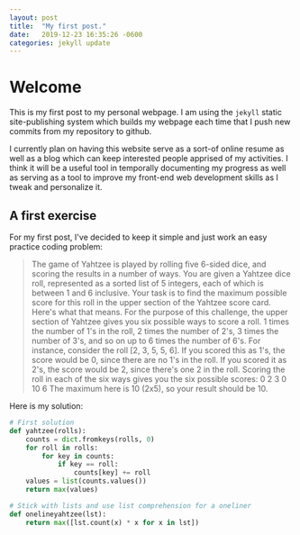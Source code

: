 ```yaml
---
layout: post
title:  "My first post."
date:   2019-12-23 16:35:26 -0600
categories: jekyll update
---
```

# Welcome

This is my first post to my personal webpage. I am using the `jekyll` static site-publishing system which builds my webpage each time that I push new commits from my repository to github.

I currently plan on having this website serve as a sort-of online resume as well as a blog which can keep interested people apprised of my activities. I think it will be a useful tool in temporally documenting my progress as well as serving as a tool to improve my front-end web development skills as I tweak and personalize it.


A first exercise
---
For my first post, I've decided to keep it simple and just work an easy practice coding problem:

>The game of Yahtzee is played by rolling five 6-sided dice, and scoring the results in a number of ways. You are given a Yahtzee dice roll, represented as a sorted list of 5 integers, each of which is between 1 and 6 inclusive. Your task is to find the maximum possible score for this roll in the upper section of the Yahtzee score card. Here's what that means. For the purpose of this challenge, the upper section of Yahtzee gives you six possible ways to score a roll. 1 times the number of 1's in the roll, 2 times the number of 2's, 3 times the number of 3's, and so on up to 6 times the number of 6's. For instance, consider the roll [2, 3, 5, 5, 6]. If you scored this as 1's, the score would be 0, since there are no 1's in the roll. If you scored it as 2's, the score would be 2, since there's one 2 in the roll. Scoring the roll in each of the six ways gives you the six possible scores: 0 2 3 0 10 6 The maximum here is 10 (2x5), so your result should be 10.

Here is my solution:
```python
# First solution
def yahtzee(rolls):
    counts = dict.fromkeys(rolls, 0)
    for roll in rolls:
        for key in counts:
            if key == roll:
                counts[key] += roll
    values = list(counts.values())
    return max(values)

# Stick with lists and use list comprehension for a oneliner
def onelineyahtzee(lst):
    return max([lst.count(x) * x for x in lst])
```